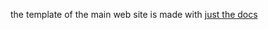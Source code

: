 the template of the main web site is made with [just the docs](https://github.com/pmarsceill/just-the-docs)

